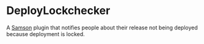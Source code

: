 # DeployLockchecker

A [Samson](https://github.com/zendesk/samson) plugin that notifies people about their release not being deployed because deployment is locked.
